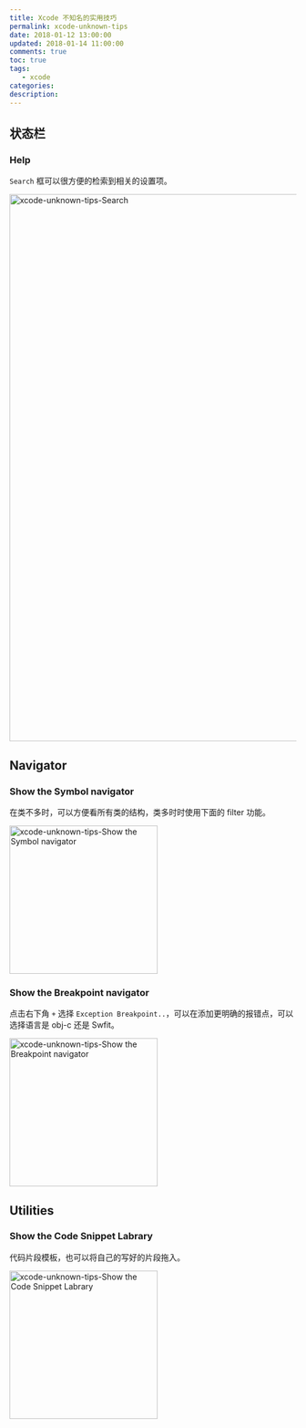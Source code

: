 ```yaml
---
title: Xcode 不知名的实用技巧
permalink: xcode-unknown-tips
date: 2018-01-12 13:00:00
updated: 2018-01-14 11:00:00
comments: true
toc: true
tags:
   - xcode
categories:
description:
---
```


## 状态栏

### Help

`Search` 框可以很方便的检索到相关的设置项。

<img src="https://ws4.sinaimg.cn/large/006tKfTcly1fnfz7x45n7j31ji0qi7n7.jpg" alt="xcode-unknown-tips-Search" width="960px" />

<!-- more -->

## Navigator

### Show the Symbol navigator

在类不多时，可以方便看所有类的结构，类多时时使用下面的 filter 功能。

<img src="https://ws2.sinaimg.cn/large/006tKfTcly1fnfz9nj48vj30ew0j841s.jpg" alt="xcode-unknown-tips-Show the Symbol navigator" width="260px" />

### Show the Breakpoint navigator

点击右下角 `+` 选择 `Exception Breakpoint..`，可以在添加更明确的报错点，可以选择语言是 obj-c 还是 Swfit。

<img src="https://ws2.sinaimg.cn/large/006tKfTcly1fnfzhvw416j30ew09gta7.jpg" alt="xcode-unknown-tips-Show the Breakpoint navigator" width="260px" />

## Utilities

### Show the Code Snippet Labrary

代码片段模板，也可以将自己的写好的片段拖入。

<img src="https://ws2.sinaimg.cn/large/006tKfTcly1fnfzv5u7ebj30ek0ey0uf.jpg" alt="xcode-unknown-tips-Show the Code Snippet Labrary" width="260px" />
